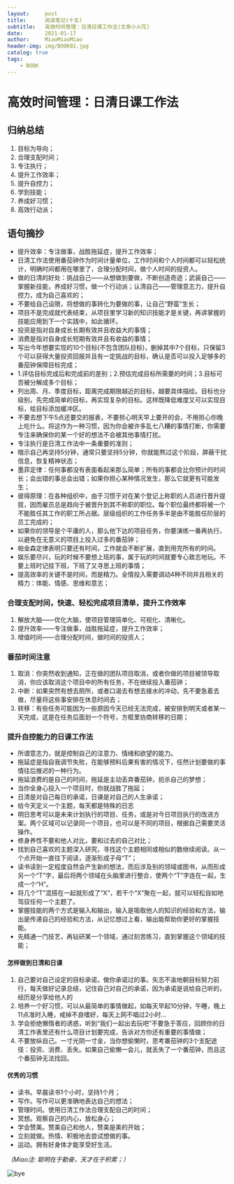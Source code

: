```yaml
---
layout:     post                   
title:      阅读笔记(十五)       
subtitle:   高效时间管理：日清日课工作法(文泉小火花)
date:       2021-01-17      
author:     MiaoMiaoMiao                   
header-img: img/BOOK01.jpg
catalog: true                       
tags:                               
    - BOOK
---
```

# 高效时间管理：日清日课工作法

## 归纳总结
1. 目标为导向；
2. 合理支配时间；
3. 专注执行；
4. 提升工作效率；
5. 提升自控力；
6. 学到技能；
7. 养成好习惯；
8. 高效行动派；

## 语句摘抄
- 提升效率：专注做事，战胜拖延症，提升工作效率；
- 日清工作法使用番茄钟作为时间计量单位，工作时间和个人时间都可以轻松统计，明确时间都用在哪里了，合理分配时间，做个人时间的投资人。
- 做的日清的好处：挑战自己——从想做到要做，不断创造奇迹；武装自己——掌握新技能，养成好习惯，做一个行动派；认清自己——管理意志力，提升自控力，成为自己喜欢的；
- 不要给自己设限，将想做的事转化为要做的事，让自己“野蛮”生长；
- 项目不是完成就代表结束，从项目里学习新的知识技能才是关键，再讲掌握的技能应用到下一个实践中，如此循环。
- 投资是指对自身成长长期有效并且收益大的事情；
- 消费是指对自身成长短期有效并且有收益的事情；
- 写出今年想要实现的10个目标(不包含团队目标)，删掉其中7个目标，只保留3个可以获得大量投资回报并且有一定挑战的目标，确认是否可以投入足够多的番茄钟保障目标完成；
- 1.评估目标完成后和完成前的差别；2.预估完成目标所需要的时间；3.目标可否被分解成多个目标；
- 列出周、月、季度目标，距离完成期限越近的目标，越要具体描绘。目标也分级别，先完成简单的目标，再实现复杂的目标。这样既降低难度又可以实现目标，给目标添加缓冲区。
- 不要去想下午5点还要交的报表，不要担心明天早上要开的会，不用担心你晚上吃什么。将这作为一种习惯，因为你会被许多乱七八糟的事情打断，你需要专注来确保你的某一个好的想法不会被其他事情打扰。
- 专注执行是日清工作法中一条重要的准则；
- 暗示自己再坚持5分钟，通常只要坚持5分钟，你就能熬过这个阶段，屏蔽干扰信息，恢复精神状态；
- 墨菲定律：任何事都没有表面看起来那么简单；所有的事都会比你预计的时间长；会出错的事总会出错；如果你担心某种情况发生，那么它就更有可能发生；
- 彼得原理：在各种组织中，由于习惯于对在某个登记上称职的人员进行晋升提拔，因而雇员总是趋向于被晋升到其不称职的职位。每个职位最终都将被一个不能胜任其工作的职工所占据。层级组织的工作任务多半是由不能胜任阶层的员工完成的；
- 如果你的领导是个平庸的人，那么他下达的项目任务，你要演练一番再执行，以避免在无意义的项目上投入过多的番茄钟；
- 帕金森定律表明只要还有时间，工作就会不断扩展，直到用完所有的时间。
- 娱乐要尽兴，玩的时候不要想上班的事，属于玩的时间就要专心致志地玩。不要上班时记挂下班，下班了又寻思上班的事情；
- 提高效率的关键不是时间，而是精力。全情投入需要调动4种不同并且相关的精力：体能、情感、思维和意志；

### 合理支配时间，快速、轻松完成项目清单，提升工作效率
1. 解放大脑——优化大脑，使项目管理简单化、可视化、清晰化。
2. 提升效率——专注做事，战胜拖延症，提升工作效率；
3. 增值时间——合理分配时间，做时间的投资人；

### 番茄时间注意
1. 取消：你突然收到通知，正在做的团队项目取消，或者你做的项目被领导取消，你应该取消这个项目中的所有任务，不在继续投入番茄钟；
2. 中断：如果突然有想去厕所，或者口渴去有想去接水的冲动，先不要急着去做，尽量将这些事安排在休息时间去；
3. 转移：有些任务可能因为一些原因今天已经无法完成，被安排到明天或者某一天完成，这是在任务后面划一个符号，方框里协商转移的日期；

### 提升自控能力的日课工作法
- 所谓意志力，就是控制自己的注意力、情绪和欲望的能力。
- 拖延症是指自我调节失败，在能够预料后果有害的情况下，任然计划要做的事情往后推迟的一种行为。
- 拖延浪费的是自己的时间，拖延是主动丢弃番茄钟，扼杀自己的梦想；
- 当你全身心投入一个项目时，你就战胜了拖延；
- 日清是对自己每日的承诺，日课是对自己的人生承诺；
- 给今天定义一个主题，每天都是特殊的日志
- 明日思考可以是未来计划执行的项目、任务，或是对今日项目执行的改进方案。两个区域可以记录同一个项目，也可以是不同的项目，根据自己需要灵活操作。
- 修身养性不要和他人对比，要和过去的自己对比；
- 找到自己喜欢的主题深入研究，寻找这个主题相同或相似的数继续阅读。从一个点开始一直往下阅读，逐渐形成子母“T”；
- 读书读到一定程度自然会产生新的想法，而后涉及别的领域或图书，从而形成另一个“T”字，最后将两个领域在头脑里进行整合，使两个“T”字连在一起，生成一个“H”。
- 将几个“T”混搭在一起就形成了“X”，若干个“X”聚在一起，就可以轻松自如地驾驭任何一个主题了。
- 掌握技能的两个方式是输入和输出，输入是吸取他人的知识的经验和方法，输出是传递自己的经验和方法，从记忆想过上看，输出能帮助你更好的掌握技能。
- 先精通一门技艺，再钻研某一个领域，通过刻苦练习，直到掌握这个领域的技能；

#### 怎样做到日清和日课
1. 自己要对自己设定的目标承诺，做你承诺过的事。矢志不渝地朝目标努力前行，每天做好记录总结，记住自己对自己的承诺，因为承诺是说给自己听的，经历是分享给他人的
2. 培养一个好习惯，可以从最简单的事情做起，如每天早起10分钟，午睡，晚上11点准时入睡，戒掉不良嗜好，每天上网不唱过2小时...
3. 学会拒绝懒惰者的诱惑，听到“我们一起出去玩吧”不要急于答应，回顾你的日清工作表里还有什么项目计划要完成，告诉对方你还有重要的事情做；
4. 不要放纵自己。一寸光阴一寸金，当你想偷懒时，思考番茄钟的3个支配途径：投资、消费、丢失。如果自己偷懒一会儿，就丢失了一个番茄钟，而且这个番茄钟无法找回。

#### 优秀的习惯
- 读书。早晨读书1个小时，坚持1个月；
- 写作。写作可以更准确地表达自己的想法；
- 管理时间。使用日清工作法合理支配自己的时间；
- 冥想。观察自己的内心，放松身心；
- 学会赞美。赞美自己和他人，赞美是美的开始；
- 立刻就做。热情、积极地去尝试想做的事。
- 运动。拥有好身体才能享受好生活。

*（Miao注: 聪明在于勤奋，天才在于积累；）*


![bye](https://i.loli.net/2020/07/18/As9UOXhr8Kl4IQe.png)


